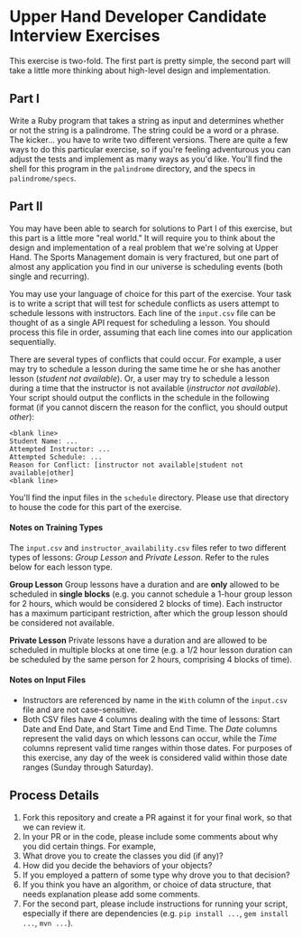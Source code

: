 # Upper Hand Developer Candidate Interview Exercises

This exercise is two-fold. The first part is pretty simple, the second part will take a little more thinking about high-level design and implementation.

## Part I
Write a Ruby program that takes a string as input and determines whether or not the string is a palindrome. The string could be a word or a phrase. The kicker... you have to write two different versions. There are quite a few ways to do this particular exercise, so if you're feeling adventurous you can adjust the tests and implement as many ways as you'd like. You'll find the shell for this program in the `palindrome` directory, and the specs in `palindrome/specs`.

## Part II
You may have been able to search for solutions to Part I of this exercise, but this part is a little more "real world." It will require you to think about the design and implementation of a real problem that we're solving at Upper Hand. The Sports Management domain is very fractured, but one part of almost any application you find in our universe is scheduling events (both single and recurring).

You may use your language of choice for this part of the exercise. Your task is to write a script that will test for schedule conflicts as users attempt to schedule lessons with instructors. Each line of the `input.csv` file can be thought of as a single API request for scheduling a lesson. You should process this file in order, assuming that each line comes into our application sequentially.

There are several types of conflicts that could occur. For example, a user may try to schedule a lesson during the same time he or she has another lesson (_student not available_). Or, a user may try to schedule a lesson during a time that the instructor is not available (_instructor not available_). Your script should output the conflicts in the schedule in the following format (if you cannot discern the reason for the conflict, you should output _other_):

    <blank line>
    Student Name: ...
    Attempted Instructor: ...
    Attempted Schedule: ...
    Reason for Conflict: [instructor not available|student not available|other]
    <blank line>

You'll find the input files in the `schedule` directory. Please use that directory to house the code for this part of the exercise.

#### Notes on Training Types

The `input.csv` and `instructor_availability.csv` files refer to two different types of lessons: _Group Lesson_ and _Private Lesson_. Refer to the rules below for each lesson type.

**Group Lesson**
Group lessons have a duration and are **only** allowed to be scheduled in **single blocks** (e.g. you cannot schedule a 1-hour group lesson for 2 hours, which would be considered 2 blocks of time). Each instructor has a maximum participant restriction, after which the group lesson should be considered not available.


**Private Lesson**
Private lessons have a duration and are allowed to be scheduled in multiple blocks at one time (e.g. a 1/2 hour lesson duration can be scheduled by the same person for 2 hours, comprising 4 blocks of time).

#### Notes on Input Files

- Instructors are referenced by name in the `With` column of the `input.csv` file and are not case-sensitive.
- Both CSV files have 4 columns dealing with the time of lessons: Start Date and End Date, and Start Time and End Time. The _Date_ columns represent the valid days on which lessons can occur, while the _Time_ columns represent valid time ranges within those dates. For purposes of this exercise, any day of the week is considered valid within those date ranges (Sunday through Saturday).

## Process Details
1. Fork this repository and create a PR against it for your final work, so that we can review it.
2. In your PR or in the code, please include some comments about why you did certain things. For example,
  1. What drove you to create the classes you did (if any)?
  2. How did you decide the behaviors of your objects?
  3. If you employed a pattern of some type why drove you to that decision?
  4. If you think you have an algorithm, or choice of data structure, that needs explanation please add some comments.
3. For the second part, please include instructions for running your script, especially if there are dependencies (e.g. `pip install ...`, `gem install ...`, `mvn ...`).
